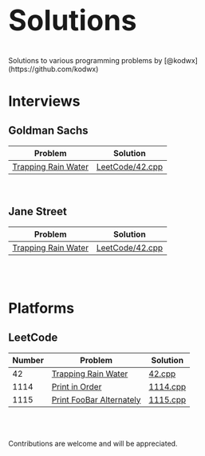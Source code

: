 <h1 style="font-size: 4em;"> Solutions </h1>
Solutions to various programming problems by [@kodwx](https://github.com/kodwx)

<br> 

# Interviews

## Goldman Sachs
| Problem | Solution |
|---------|----------|
| [Trapping Rain Water](https://leetcode.com/problems/trapping-rain-water) | [LeetCode/42.cpp](https://github.com/kodwx/Solutions/blob/main/LeetCode/42.cpp)

<br> 

## Jane Street
| Problem | Solution |
|---------|----------|
| [Trapping Rain Water](https://leetcode.com/problems/trapping-rain-water) | [LeetCode/42.cpp](https://github.com/kodwx/Solutions/blob/main/LeetCode/42.cpp)


<br> <br>

# Platforms

## LeetCode

| Number | Problem | Solution |
|--------|---------|----------|
| 42 | [Trapping Rain Water](https://leetcode.com/problems/trapping-rain-water) | [42.cpp](https://github.com/kodwx/Solutions/blob/main/LeetCode/42.cpp)
| 1114 | [Print in Order](https://leetcode.com/problems/print-in-order) | [1114.cpp](https://github.com/kodwx/Solutions/blob/main/LeetCode/1114.cpp)
| 1115 | [Print FooBar Alternately](https://leetcode.com/problems/print-foobar-alternately) | [1115.cpp](https://github.com/kodwx/Solutions/blob/main/LeetCode/1115.cpp)


<br> <br>

Contributions are welcome and will be appreciated. 